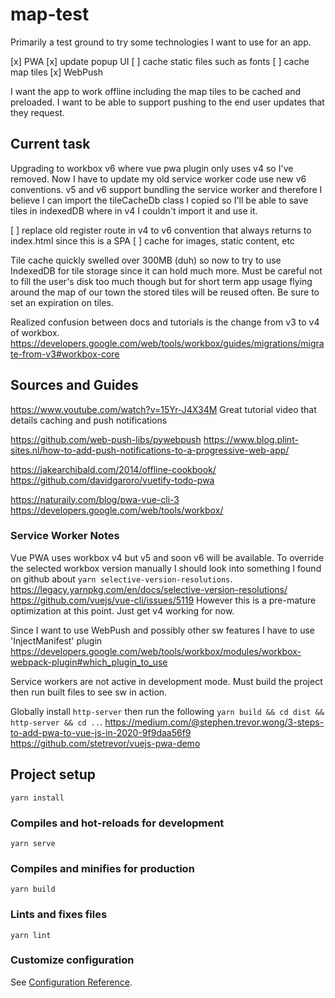 # map-test

Primarily a test ground to try some technologies I want to use for an app.

[x] PWA
  [x] update popup UI
  [ ] cache static files such as fonts
  [ ] cache map tiles
[x] WebPush

I want the app to work offline including the map tiles to be cached and preloaded.
I want to be able to support pushing to the end user updates that they request.

## Current task

Upgrading to workbox v6 where vue pwa plugin only uses v4 so I've removed. Now I have 
to update my old service worker code use new v6 conventions. v5 and v6 support bundling 
the service worker and therefore I believe I can import the tileCacheDb class I copied 
so I'll be able to save tiles in indexedDB where in v4 I couldn't import it and use it.

[ ] replace old register route in v4 to v6 convention that always returns to index.html since this is a SPA
[ ] cache for images, static content, etc

Tile cache quickly swelled over 300MB (duh) so now to try to use IndexedDB for tile 
storage since it can hold much more. Must be careful not to fill the user's disk
too much though but for short term app usage flying around the map of our town 
the stored tiles will be reused often. Be sure to set an expiration on tiles.

Realized confusion between docs and tutorials is the change from v3 to v4 of workbox.
https://developers.google.com/web/tools/workbox/guides/migrations/migrate-from-v3#workbox-core


## Sources and Guides

https://www.youtube.com/watch?v=15Yr-J4X34M
Great tutorial video that details caching and push notifications

https://github.com/web-push-libs/pywebpush
https://www.blog.plint-sites.nl/how-to-add-push-notifications-to-a-progressive-web-app/

https://jakearchibald.com/2014/offline-cookbook/
https://github.com/davidgaroro/vuetify-todo-pwa

https://naturaily.com/blog/pwa-vue-cli-3
https://developers.google.com/web/tools/workbox/


### Service Worker Notes

Vue PWA uses workbox v4 but v5 and soon v6 will be available. To override the selected workbox 
version manually I should look into something I found on github about `yarn selective-version-resolutions`.
https://legacy.yarnpkg.com/en/docs/selective-version-resolutions/
https://github.com/vuejs/vue-cli/issues/5119
However this is a pre-mature optimization at this point. Just get v4 working for now.


Since I want to use WebPush and possibly other sw features I have to use 'InjectManifest' plugin
https://developers.google.com/web/tools/workbox/modules/workbox-webpack-plugin#which_plugin_to_use


Service workers are not active in development mode. Must build the project then run built files to 
see sw in action.

Globally install `http-server` then run the following `yarn build && cd dist && http-server && cd ..`.
https://medium.com/@stephen.trevor.wong/3-steps-to-add-pwa-to-vue-js-in-2020-9f9daa56f9
https://github.com/stetrevor/vuejs-pwa-demo


## Project setup
```
yarn install
```

### Compiles and hot-reloads for development
```
yarn serve
```

### Compiles and minifies for production
```
yarn build
```

### Lints and fixes files
```
yarn lint
```

### Customize configuration
See [Configuration Reference](https://cli.vuejs.org/config/).
